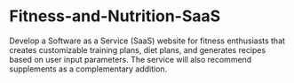 # Fitness-and-Nutrition-SaaS

Develop a Software as a Service (SaaS) website for fitness enthusiasts that creates customizable training plans, diet plans, and generates recipes based on user input parameters. The service will also recommend supplements as a complementary addition.
